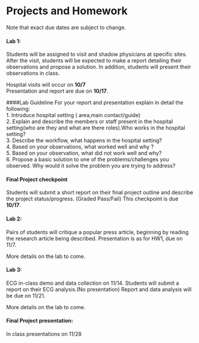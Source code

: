 # Projects and Homework

Note that exact due dates are subject to change.


#### Lab 1:  
Students will be assigned to visit and shadow physicians at specific sites. After the visit, students will be expected to make a report detailing their observations and propose a solution. In addition, students will present their observations in class.

Hospital visits will occur on **10/7** <br />
Presentation and report are due on **10/17**. <br />

####Lab Guideline
For your report and presentation explain in detail the following:<br />
	1. Introduce hospital setting ( area,main contact/guide) <br />
	2. Explain and describe the members or staff present in the hospital setting(who are they and what are there roles).Who works 
		in the hospital setting?<br />
	3. Describe the workflow, what happens in the hospital setting?<br />
	4. Based on your observations, what worked well and why ?<br />
	5. Based on your observation, what did not work well and why?<br />
	6. Propose a basic solution to one of the problems/challenges you observed. Why would it solve the problem you are trying to 
		address?<br />

#### Final Project checkpoint
Students will submit a short report on their final project outline and describe the project status/progress. (Graded Pass/Fail) This checkpoint is due **10/17**.

#### Lab 2: 
Pairs of students will critique a popular press article, beginning by reading the research article being described. Presentation is as for HW1, due on 11/7.

More details on the lab to come.

#### Lab 3: 
ECG in-class demo and data collection on 11/14. Students will submit a report on their ECG analysis.(No presentation)
Report and data analysis will be due  on 11/21.

More details on the lab to come.

#### Final Project presentation: 
In class presentations on 11/28





